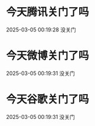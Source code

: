 # 今天腾讯关门了吗

2025-03-05 00:19:28 没关门

# 今天微博关门了吗

2025-03-05 00:19:31 没关门

# 今天谷歌关门了吗

2025-03-05 00:19:31 没关门

